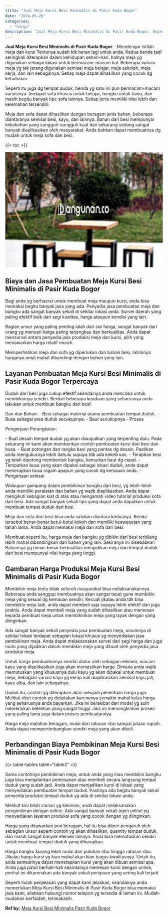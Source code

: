 ```yaml
---
title: "Jual Meja Kursi Besi Minimalis di Pasir Kuda Bogor"
date: "2024-05-26"
categories: 
  - "harga"
description: "Jual Meja Kursi Besi Minimalis di Pasir Kuda Bogor. Seperti itulah penjelasan yang dapat kami jelaskan, seandainya anda memerlukan Meja Kursi Besi Minimalis..."
---
```


**Jual Meja Kursi Besi Minimalis di Pasir Kuda Bogor** – Mendengar istilah meja dan kursi Tentunya sudah tdk heran lagi untuk anda. Kedua benda tadi seringkali diterapkan dalam kehidupan sehari-hari. halnya meja yg digunakan sebagai lokasi untuk bermacam-macam hal. Beberapa variasi meja yg tak jarang digunakan semisal meja belajar, meja sekolah, meja kerja, dan lain sebagainya. Setiap meja dapat dihasilkan yang cocok dg kebutuhan.

Seperti itu juga dg tempat duduk, benda yg satu ini pun bermacam-macam variasinya. terdapat sofa khusus untuk belajar, bangku untuk tamu, dan masih begitu banyak tipe sofa lainnya. Setiap jenis memiliki nilai lebih dan kelemahan tersendiri.

Meja dan sofa dapat dihasilkan dengan beragam jenis bahan, beberapa diantaranya semisal besi, kayu, dan lainnya. Bahan dari besi mempunyai kekokohan yang sungguh-sungguh kuat dan sekarang sedang sangat banyak diaplikasikan oleh masyarakat. Anda bahkan dapat membuatnya dg mudah untuk meja sofa dan besi.

{{< toc >}}

![Jual Meja Kursi Besi Minimalis di Pasir Kuda Bogor](/images/jual-meja-besi-murah13.png)

## Biaya dan Jasa Pembuatan Meja Kursi Besi Minimalis di Pasir Kuda Bogor

Bagi anda yg berhasrat untuk membuat meja maupun kursi, anda bisa memakai begitu banyak jasa yang ada. Penyedia jasa pembuatan meja dan bangku ada sangat banyak sekali di sekitar lokasi anda. Survei daerah yang paling efektif baik dari segi kualitas, harga ataupun kondisi yang lain.

Bagian unsur yang paling penting ialah dari sisi harga, sangat banyak dari orang yg mencari harga paling terjangkau dan berkualitas. Anda dapat mensurvei antara penyedia jasa produksi meja dan kursi, pilih yang menawarkan harga relatif murah.

Memperhatikan meja dan sofa yg diperlukan dari bahan besi, lazimnya harganya amat mahal dibandingi dengan bahan yang lain.

## Layanan Pembuatan Meja Kursi Besi Minimalis di Pasir Kuda Bogor Terpercaya

Duduk dari besi juga cukup efektif seandainya anda mencoba untuk membikinnya sendiri. Berikut beberapa keadaan yang seharusnya anda lakukan untuk membuat bangku dari besi!

Dan dan Bahan: - Besi sebagai material utama pembuatan tempat duduk. - Busa sebagai area duduk secukupnya. - Baut secukupnya - Proses

Pengerjaan Perangkaian:

\- Buat desain tempat duduk yg akan diwujudkan yang terpenting dulu. Pada sekarang ini kami akan memberikan contoh pembuatan kursi dari besi dan busa. - Buat potongan dan rangka besi yang pantas dg desain. Pastikan anda mengukurnya lebih dahulu supaya tdk ada kekeliruan. - Terapkan besi yg telah dipotong membentuk bangku, kemudian baut dg cepat. - Tempatkan busa yang akan dipakai sebagai lokasi duduk, anda dapat menerapkan busa ragam apapun yang cocok dg kemauan anda. - Pengerjaan selesai.

Walaupun gampang dalam pembikinan bangku dari besi, yg lebih-lebih anda memiliki peralatan dan bahan yg wajib diaplikasikan. Anda dapat mengikuti sebagian kiat di atas atau mengamati video tutorial produksi sofa dari besi. Ada sangat banyak sekali tips yang dapat anda dapatkan untuk membuat tempat duduk dari besi.

Meja dan sofa dari besi bisa anda satukan diantara keduanya. Benda tersebut benar-benar betul-betul kokoh dan memiliki keaweeetan yang tahan lama. Anda dapat memakai meja dan sofa dari besi.

Membuat seperti itu, harga meja dan bangku yg dibikin dari besi terbilang lebih mahal dibandingkan dari bahan yang lain. Sekiranya ini disebabkan Bahannya yg benar-benar berkualitas menjadikan meja dan tempat duduk dari besi mempunyai nilai harga yang tinggi.

## Gambaran Harga Produksi Meja Kursi Besi Minimalis di Pasir Kuda Bogor

Membikin meja tentu tidak seluruh masyarakat bisa melaksanakannya. Beberapa anda sanggup membuatnya akan sangat tepat guna membikin meja yang sesuai dg kemauan sendiri. Kecuali jikalau anda tdk bisa membikin meja tadi, anda dapat membeli saja supaya lebih efektif dan juga praktis. Anda dapat membeli meja yang sudah dihasilkan atau memesan kepada pembuat meja untuk membikinkan meja yang layak dengan yang diinginkan.

Ada sangat banyak sekali penyedia jasa pembuatan meja, umumnya di sekitar lokasi terdapat sebagian lokasi khusus yg menyediakan jasa pembikinan meja. Anda dapat melaksanakan survei dari segi harga dan juga mutu yang dijadikan dalam membikin meja yang dibuat oleh penyedia jasa produksi meja.

Untuk harga pembuatannya sendiri diatur oleh sebagian elemen, macam kayu yang diaplikasikan juga akan memastikan harga. Dimana anda wajib memutuskan yang khususnya dulu kayu yg akan dipakai untuk membuat meja, Sebagian variasi kayu yg kerap kali diaplikasikan semisal kayu jati, kayu alba, dan lain sebagainya.

Duduk itu, contoh yg diterapkan akan menjadi penentuan harga juga. Melihat ribet contoh yg diciptakan karenanya semakin mahal kelas harga yang seharusnya anda bayarkan. Jika ini berakibat dari model yg sulit memerlukan ketelitian yang sangat tinggi. Jika ini memungkinkan proses yang paling lama juga dalam proses pembuatannya.

Harga meja malahan beragam, mulai dari ratusan ribu sampai jutaan rupiah. Anda dapat mempertimbangkan sendiri meja yang akan dibeli.

## Perbandingan Biaya Pembikinan Meja Kursi Besi Minimalis di Pasir Kuda Bogor

{{< table-tables table="table2" >}}

Sama contohnya pembikinan meja, untuk anda yang mau membikin bangku juga bisa menjalankan pemesanan atau membeli secara langsung tempat duduk yang sudah jadi. Anda dapat menjadikan kursi di lokasi yang menyediakan pembuatan tempat duduk. Pastinya ada begitu banyak sekali penyedia produksi tempat duduk yg ada di sekitar lokasi anda.

Melihat kini telah zaman yg kekinian, anda dapat melaksanakan pengorderan dengan online. Ada sangat banyak sekali agen online yg menyediakan layanan produksi sofa yang cocok dengan yg diinginkan.

Harga yang ditawarkan pun beragam, hal itu bisa diberi pengaruh oleh sebagian unsur seperti contoh yg akan dihasilkan, quantity tempat duduk, dan masih sangat banyak elemen lainnya. Anda bisa memutuskan sendiri untuk membuat tempat duduk yang diharapkan.

Harga bangku kurang lebih mulai dari puluhan ribu hingga ratusan ribu. Jikalau harga kursi yg kian mahal akan kian bagus kwalitasnya. Untuk itu, anda semestinya dapat menetapkan kursi yang akan dibuat semisal apa. Anda juga patut berhati-hati seandainya memesan kursi dengan online, perihal ini dikarenakan ada banyak sekali penipuan yang sering kali terjadi.

Seperti itulah penjelasan yang dapat kami jelaskan, seandainya anda memerlukan Meja Kursi Besi Minimalis di Pasir Kuda Bogor bisa memakai jasa kami, silahkan hubungi nomor telepon yg tersedia di laman ini. Mudah-mudahan berfaidah, terimakasih.

**Ref by:** [Meja Kursi Besi Minimalis Pasir Kuda Bogor](https://id.wikipedia.org/wiki/Meja)
